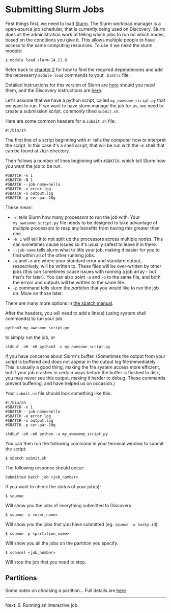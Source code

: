 # Submitting Slurm Jobs

First things first, we need to load [Slurm](https://slurm.schedmd.com/overview.html). The Slurm workload manager is a open-source job scheduler, that is currently being used on Discovery. Slurm does all the administration work of telling which jobs to run on which nodes, based on the conditions you give it. This allows multiple people to have access to the same computing resources.
To use it we need the slurm module:

	$ module load slurm-14.11.8

Refer back to [chapter 2](02-modules.md) for how to find the required dependencies and add
the necessarry `module load` commands to your `.bashrc` file.

Detailed instructions for this version of Slurm are [here](https://slurm.schedmd.com/archive/slurm-14.11.11/) should you need them, and the Discovery instructions are [here](http://nuweb12.neu.edu/rc/?page_id=18).

Let's assume that we have a python script, called `my_awesome_script.py` that we want to run. If we want to have slurm manage the job for us, we need to create a submission script, commonly titled `submit.sh`.

Here are some common headers for a `submit.sh` file:

	#!/bin/sh

The first line of a script beginning with `#!` tells the computer
how to interpret the script. In this case it's a shell script,
that will be run with the `sh` shell that can be found at `/bin` directory.

Then follows a number of lines beginning with `#SBATCH`, which tell Slurm how you want the job to be run.

	#SBATCH -n 1
	#SBATCH -N 1
	#SBATCH --job-name=hello
	#SBATCH -e error.log
	#SBATCH -o output.log
	#SBATCH -p ser-par-10g

These mean:
 * `-n` tells Slurm how many processors to run the job with. Your `my_awesome_script.py` file needs to be designed to take advantage of multiple processors to reap any benefits from having this greater than one.
 * `-N 1` will tell it to not split up the processors across multiple nodes. This can sometimes cause issues so it's usually safest to leave it in there.
 * `--job-name` tells slurm what to title your job, making it easier for you to find within all of the other running jobs.
 * `-e` and `-o` are where your standard error and standard output, respectively,  will be written to. These files will be over-written by other jobs (this can sometimes cause issues with running a job array - but that's for later). You can also point `-e` and `-o` to the same file, and both the errors and outputs will be written to the same file.
 * `-p` command tells slurm the *partition* that you would like to run the job on. More on those later.

There are many more options in [the sbatch manual](https://slurm.schedmd.com/archive/slurm-14.11.11/sbatch.html).

After the headers, you will need to add a line(s) (using system shell commands) to run your job.

	python3 my_awesome_script.py

to simply run the job, or

	stdbuf -o0 -e0 python3 -u my_awesome_script.py

if you have concerns about Slurm's buffer. (Sometimes the output from your script is buffered and does not appear in the output log file immediately. This is usually a good thing, making the file system access more efficient, but if your job crashes in certain ways before the buffer is flushed to disk, you may never see this output, making it harder to debug. These commands prevent buffering, and have helped us on occasion.)

Your `submit.sh` file should look something like this:

	#!/bin/sh
	#SBATCH -n 1
	#SBATCH --job-name=hello
	#SBATCH -e error.log
	#SBATCH -o output.log
	#SBATCH -p ser-par-10g

	stdbuf -o0 -e0 python -u my_awesome_script.py

You can then run the following command in your terminal window to submit the script:

	$ sbatch submit.sh

The following response should occur:

	Submitted batch job <job_number>

If you want to check the status of your job(s):

	$ squeue

Will show you the jobs of everything submitted to Discovery.

	$ squeue -u <user_name>

Will show you the jobs that you have submitted (eg. `squeue -u husky.id`).

	$ squeue -p <partition_name>

Will show you all the jobs on the partition you specify.

	$ scancel <job_number>

Will stop the job that you need to stop.

## Partitions

Some notes on choosing a partition...
Full details are [here](http://nuweb12.neu.edu/rc/?page_id=14)


---
Next: 6. Running an interactive job.

